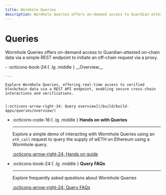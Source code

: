 ```yaml
---
title: Wormhole Queries
description: Wormhole Queries offers on-demand access to Guardian-attested on-chain data via a simple REST endpoint to initiate an off-chain request via a proxy.
---
```


# Queries

Wormhole Queries offers on-demand access to Guardian-attested on-chain data via a simple REST endpoint to initiate an off-chain request via a proxy.

<div class="grid cards" markdown>
-   :octicons-book-24:{ .lg .middle } __Overview__

    ---

    Explore Wormhole Queries, offering real-time access to verified blockchain data via a REST API endpoint, enabling secure cross-chain interactions and verifications.


    [:octicons-arrow-right-24: Query overview](/build/build-apps/queries/overview/)

-   :octicons-code-16:{ .lg .middle } __Hands on with Queries__

    ---

    Explore a simple demo of interacting with Wormhole Queries using an `eth_call` request to query the supply of wETH on Ethereum using a Wormhole query.

    
    [:octicons-arrow-right-24: Hands on guide](wormhole-docs/build/build-apps/queries/hands-on-with-queries/)

-   :octicons-book-24:{ .lg .middle } __Query FAQs__

    ---

    Explore frequently asked questions about Wormhole Queries

    
    [:octicons-arrow-right-24: Query FAQs](/build/build-apps/queries/faqs/)
</div>



